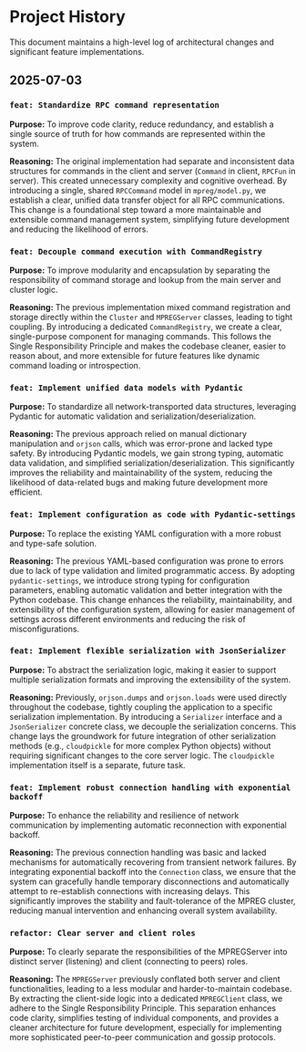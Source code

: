 # Project History

This document maintains a high-level log of architectural changes and significant feature implementations.

## 2025-07-03

### `feat: Standardize RPC command representation`

**Purpose:** To improve code clarity, reduce redundancy, and establish a single source of truth for how commands are represented within the system.

**Reasoning:** The original implementation had separate and inconsistent data structures for commands in the client and server (`Command` in client, `RPCFun` in server). This created unnecessary complexity and cognitive overhead. By introducing a single, shared `RPCCommand` model in `mpreg/model.py`, we establish a clear, unified data transfer object for all RPC communications. This change is a foundational step toward a more maintainable and extensible command management system, simplifying future development and reducing the likelihood of errors.

### `feat: Decouple command execution with CommandRegistry`

**Purpose:** To improve modularity and encapsulation by separating the responsibility of command storage and lookup from the main server and cluster logic.

**Reasoning:** The previous implementation mixed command registration and storage directly within the `Cluster` and `MPREGServer` classes, leading to tight coupling. By introducing a dedicated `CommandRegistry`, we create a clear, single-purpose component for managing commands. This follows the Single Responsibility Principle and makes the codebase cleaner, easier to reason about, and more extensible for future features like dynamic command loading or introspection.

### `feat: Implement unified data models with Pydantic`

**Purpose:** To standardize all network-transported data structures, leveraging Pydantic for automatic validation and serialization/deserialization.

**Reasoning:** The previous approach relied on manual dictionary manipulation and `orjson` calls, which was error-prone and lacked type safety. By introducing Pydantic models, we gain strong typing, automatic data validation, and simplified serialization/deserialization. This significantly improves the reliability and maintainability of the system, reducing the likelihood of data-related bugs and making future development more efficient.

### `feat: Implement configuration as code with Pydantic-settings`

**Purpose:** To replace the existing YAML configuration with a more robust and type-safe solution.

**Reasoning:** The previous YAML-based configuration was prone to errors due to lack of type validation and limited programmatic access. By adopting `pydantic-settings`, we introduce strong typing for configuration parameters, enabling automatic validation and better integration with the Python codebase. This change enhances the reliability, maintainability, and extensibility of the configuration system, allowing for easier management of settings across different environments and reducing the risk of misconfigurations.

### `feat: Implement flexible serialization with JsonSerializer`

**Purpose:** To abstract the serialization logic, making it easier to support multiple serialization formats and improving the extensibility of the system.

**Reasoning:** Previously, `orjson.dumps` and `orjson.loads` were used directly throughout the codebase, tightly coupling the application to a specific serialization implementation. By introducing a `Serializer` interface and a `JsonSerializer` concrete class, we decouple the serialization concerns. This change lays the groundwork for future integration of other serialization methods (e.g., `cloudpickle` for more complex Python objects) without requiring significant changes to the core server logic. The `cloudpickle` implementation itself is a separate, future task.

### `feat: Implement robust connection handling with exponential backoff`

**Purpose:** To enhance the reliability and resilience of network communication by implementing automatic reconnection with exponential backoff.

**Reasoning:** The previous connection handling was basic and lacked mechanisms for automatically recovering from transient network failures. By integrating exponential backoff into the `Connection` class, we ensure that the system can gracefully handle temporary disconnections and automatically attempt to re-establish connections with increasing delays. This significantly improves the stability and fault-tolerance of the MPREG cluster, reducing manual intervention and enhancing overall system availability.

### `refactor: Clear server and client roles`

**Purpose:** To clearly separate the responsibilities of the MPREGServer into distinct server (listening) and client (connecting to peers) roles.

**Reasoning:** The `MPREGServer` previously conflated both server and client functionalities, leading to a less modular and harder-to-maintain codebase. By extracting the client-side logic into a dedicated `MPREGClient` class, we adhere to the Single Responsibility Principle. This separation enhances code clarity, simplifies testing of individual components, and provides a cleaner architecture for future development, especially for implementing more sophisticated peer-to-peer communication and gossip protocols.
